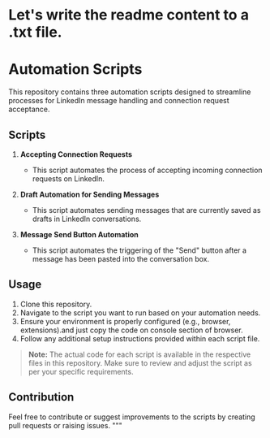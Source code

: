 # Let's write the readme content to a .txt file.

# Automation Scripts

This repository contains three automation scripts designed to streamline processes for LinkedIn message handling and connection request acceptance.

## Scripts

1. **Accepting Connection Requests**
   - This script automates the process of accepting incoming connection requests on LinkedIn.

2. **Draft Automation for Sending Messages**
   - This script automates sending messages that are currently saved as drafts in LinkedIn conversations.

3. **Message Send Button Automation**
   - This script automates the triggering of the "Send" button after a message has been pasted into the conversation box.

## Usage

1. Clone this repository.
2. Navigate to the script you want to run based on your automation needs.
3. Ensure your environment is properly configured (e.g., browser, extensions).and just copy the code on console section of browser.
4. Follow any additional setup instructions provided within each script file.

> **Note:** The actual code for each script is available in the respective files in this repository. Make sure to review and adjust the script as per your specific requirements.

## Contribution

Feel free to contribute or suggest improvements to the scripts by creating pull requests or raising issues.
"""

